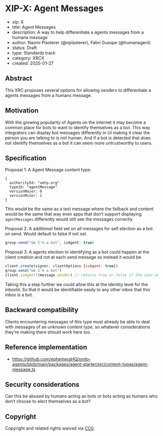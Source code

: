 # XIP-X: Agent Messages

- xip: X
- title: Agent Messages
- description: A way to help differentiate a agents messages from a humans message
- author: Naomi Plasterer (@nplasterer), Fabri Guespe (@humanagent)
- status: Draft
- type: Standards track
- category: XRCX
- created: 2025-01-27

## **Abstract**

This XRC proposes several options for allowing senders to differentiate a agents messages from a humans message.

## **Motivation**

With the growing popularity of Agents on the internet it may become a common place for bots to want to identify themselves as a bot. This way integrators can display bot messages differently in UI making it clear the person you are talking to is not human. And if a bot is detected that does not identify themselves as a bot it can seem more untrustworthy to users.

## **Specification**

Proposal 1: A Agent Message content type:

```
{
  authorityId: "xmtp.org"
  typeId: "agentMessage"
  versionMajor: 0
  versionMinor: 1
}
```

This would be the same as a text message where the fallback and content would be the same that way even apps that don’t support displaying `agentMessages` differently would still see the messages correctly

Proposal 2: A additional field set on all messages for self election as a bot on send. Would default to false if not set.

```jsx
group.send("Gm I'm a bot", isAgent: true)
```

Proposal 3: A agents election to identifying as a bot could happen at the client creation and not at each send message so instead it would be

```jsx
client.create(signer, clientOptions {isAgent: true})
group.send("Gm I'm a bot")
client.isAgent?(message.sender) // returns true or false if the user who sent the message identifies as an agent 
```

Taking this a step further we could allow this at the identity level for the inboxId. So that it would be identifiable easily to any other inbox that this inbox is a bot. 

## **Backward compatibility**

Clients encountering messages of this type must already be able to deal with messages of an unknown content type, so whatever considerations they're making there should work here too.

## **Reference implementation**

- https://github.com/ephemeraHQ/xmtp-agents/blob/main/packages/agent-starter/src/content-types/agent-message.ts

## **Security considerations**

Can this be abused by humans acting as bots or bots acting as humans who don’t choose to elect themselves as a bot?

## **Copyright**

Copyright and related rights waived via [CC0](https://creativecommons.org/publicdomain/zero/1.0/).
